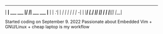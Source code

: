  _____                  _      _            
|   __|   ___    ___   |_|    |_|   ___ ___ 
|__   |  | .'|  |  _|  | |    | |  | -_|   |
|_____|  |__,|  |_|    |_|   _| |  |___|_|_|
                            |___|           
                
Started coding on September 9. 2022
Passionate about Embedded
Vim + GNU/Linux + cheap laptop is my workflow
